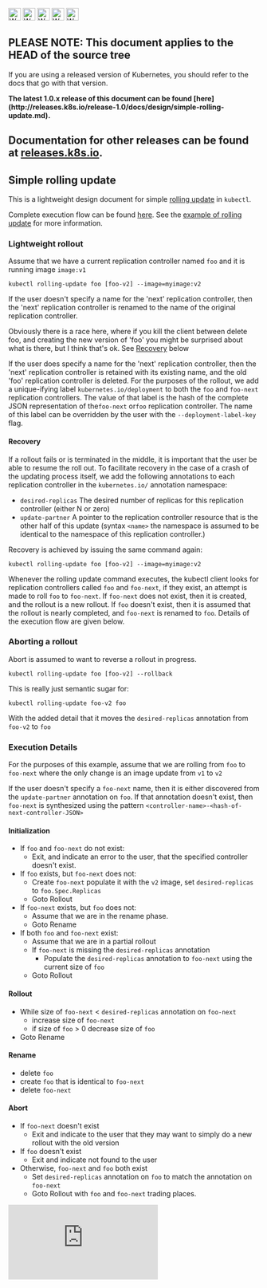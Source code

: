 <!-- BEGIN MUNGE: UNVERSIONED_WARNING -->

<!-- BEGIN STRIP_FOR_RELEASE -->

<img src="http://kubernetes.io/img/warning.png" alt="WARNING"
     width="25" height="25">
<img src="http://kubernetes.io/img/warning.png" alt="WARNING"
     width="25" height="25">
<img src="http://kubernetes.io/img/warning.png" alt="WARNING"
     width="25" height="25">
<img src="http://kubernetes.io/img/warning.png" alt="WARNING"
     width="25" height="25">
<img src="http://kubernetes.io/img/warning.png" alt="WARNING"
     width="25" height="25">

<h2>PLEASE NOTE: This document applies to the HEAD of the source tree</h2>

If you are using a released version of Kubernetes, you should
refer to the docs that go with that version.

<strong>
The latest 1.0.x release of this document can be found
[here](http://releases.k8s.io/release-1.0/docs/design/simple-rolling-update.md).

Documentation for other releases can be found at
[releases.k8s.io](http://releases.k8s.io).
</strong>
--

<!-- END STRIP_FOR_RELEASE -->

<!-- END MUNGE: UNVERSIONED_WARNING -->

## Simple rolling update

This is a lightweight design document for simple [rolling update](../user-guide/kubectl/kubectl_rolling-update.md) in `kubectl`. 

Complete execution flow can be found [here](#execution-details). See the [example of rolling update](../user-guide/update-demo/) for more information. 

### Lightweight rollout

Assume that we have a current replication controller named `foo` and it is running image `image:v1`

`kubectl rolling-update foo [foo-v2] --image=myimage:v2`

If the user doesn't specify a name for the 'next' replication controller, then the 'next' replication controller is renamed to
the name of the original replication controller.

Obviously there is a race here, where if you kill the client between delete foo, and creating the new version of 'foo' you might be surprised about what is there, but I think that's ok.
See [Recovery](#recovery) below

If the user does specify a name for the 'next' replication controller, then the 'next' replication controller is retained with its existing name,
and the old 'foo' replication controller is deleted.  For the purposes of the rollout, we add a unique-ifying label `kubernetes.io/deployment` to both the `foo` and `foo-next` replication controllers.
The value of that label is the hash of the complete JSON representation of the`foo-next` or`foo` replication controller.  The name of this label can be overridden by the user with the `--deployment-label-key` flag.

#### Recovery

If a rollout fails or is terminated in the middle, it is important that the user be able to resume the roll out.
To facilitate recovery in the case of a crash of the updating process itself, we add the following annotations to each replication controller in the `kubernetes.io/` annotation namespace:
   * `desired-replicas` The desired number of replicas for this replication controller (either N or zero)
   * `update-partner` A pointer to the replication controller resource that is the other half of this update (syntax `<name>` the namespace is assumed to be identical to the namespace of this replication controller.)

Recovery is achieved by issuing the same command again:

```
kubectl rolling-update foo [foo-v2] --image=myimage:v2
```

Whenever the rolling update command executes, the kubectl client looks for replication controllers called `foo` and `foo-next`, if they exist, an attempt is
made to roll `foo` to `foo-next`.  If `foo-next` does not exist, then it is created, and the rollout is a new rollout.  If `foo` doesn't exist, then
it is assumed that the rollout is nearly completed, and `foo-next` is renamed to `foo`.  Details of the execution flow are given below.


### Aborting a rollout

Abort is assumed to want to reverse a rollout in progress.

`kubectl rolling-update foo [foo-v2] --rollback`

This is really just semantic sugar for:

`kubectl rolling-update foo-v2 foo`

With the added detail that it moves the `desired-replicas` annotation from `foo-v2` to `foo`


### Execution Details

For the purposes of this example, assume that we are rolling from `foo` to `foo-next` where the only change is an image update from `v1` to `v2`

If the user doesn't specify a `foo-next` name, then it is either discovered from the `update-partner` annotation on `foo`.  If that annotation doesn't exist,
then `foo-next` is synthesized using the pattern `<controller-name>-<hash-of-next-controller-JSON>`

#### Initialization

   * If `foo` and `foo-next` do not exist:
      * Exit, and indicate an error to the user, that the specified controller doesn't exist.
   * If `foo` exists, but `foo-next` does not:
      * Create `foo-next` populate it with the `v2` image, set `desired-replicas` to `foo.Spec.Replicas`
      * Goto Rollout
   * If `foo-next` exists, but `foo` does not:
      * Assume that we are in the rename phase.
      * Goto Rename
   * If both `foo` and `foo-next` exist:
      * Assume that we are in a partial rollout
      * If `foo-next` is missing the `desired-replicas` annotation
         * Populate the `desired-replicas` annotation to `foo-next` using the current size of `foo`
      * Goto Rollout

#### Rollout

   * While size of `foo-next` < `desired-replicas` annotation on `foo-next`
      * increase size of `foo-next`
      * if size of `foo` > 0
         decrease size of `foo`
   * Goto Rename

#### Rename

   * delete `foo`
   * create `foo` that is identical to `foo-next`
   * delete `foo-next`

#### Abort

   * If `foo-next` doesn't exist
      * Exit and indicate to the user that they may want to simply do a new rollout with the old version
   * If `foo` doesn't exist
      * Exit and indicate not found to the user
   * Otherwise, `foo-next` and `foo` both exist
      * Set `desired-replicas` annotation on `foo` to match the annotation on `foo-next`
      * Goto Rollout with `foo` and `foo-next` trading places.


<!-- BEGIN MUNGE: GENERATED_ANALYTICS -->
[![Analytics](https://kubernetes-site.appspot.com/UA-36037335-10/GitHub/docs/design/simple-rolling-update.md?pixel)]()
<!-- END MUNGE: GENERATED_ANALYTICS -->

